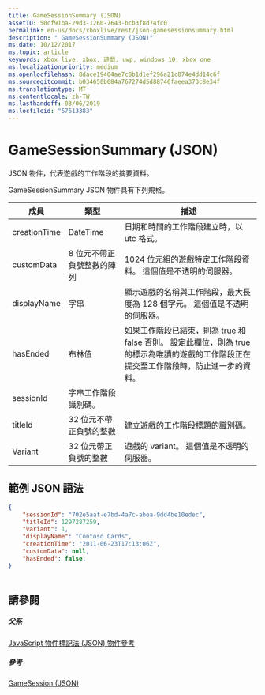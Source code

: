 ```yaml
---
title: GameSessionSummary (JSON)
assetID: 50cf91ba-29d3-1260-7643-bcb3f8d74fc0
permalink: en-us/docs/xboxlive/rest/json-gamesessionsummary.html
description: " GameSessionSummary (JSON)"
ms.date: 10/12/2017
ms.topic: article
keywords: xbox live, xbox, 遊戲, uwp, windows 10, xbox one
ms.localizationpriority: medium
ms.openlocfilehash: 8dace19404ae7c8b1d1ef296a21c874e4dd14c6f
ms.sourcegitcommit: b034650b684a767274d5d88746faeea373c8e34f
ms.translationtype: MT
ms.contentlocale: zh-TW
ms.lasthandoff: 03/06/2019
ms.locfileid: "57613383"
---
```

# <a name="gamesessionsummary-json"></a>GameSessionSummary (JSON)
JSON 物件，代表遊戲的工作階段的摘要資料。 
<a id="ID4EN"></a>

  
 
GameSessionSummary JSON 物件具有下列規格。
 
| 成員| 類型| 描述| 
| --- | --- | --- | 
| creationTime| DateTime| 日期和時間的工作階段建立時，以 utc 格式。 | 
| customData| 8 位元不帶正負號整數的陣列| 1024 位元組的遊戲特定工作階段資料。 這個值是不透明的伺服器。 | 
| displayName| 字串| 顯示遊戲的名稱與工作階段，最大長度為 128 個字元。 這個值是不透明的伺服器。 | 
| hasEnded| 布林值| 如果工作階段已結束，則為 true 和 false 否則。 設定此欄位，則為 true 的標示為唯讀的遊戲的工作階段正在提交至工作階段時，防止進一步的資料。 | 
| sessionId| 字串工作階段識別碼。 | 
| titleId| 32 位元不帶正負號的整數| 建立遊戲的工作階段標題的識別碼。| 
| Variant| 32 位元帶正負號的整數| 遊戲的 variant。 這個值是不透明的伺服器。| 
  
<a id="ID4EID"></a>

 
## <a name="sample-json-syntax"></a>範例 JSON 語法
 

```json
{
    "sessionId": "702e5aaf-e7bd-4a7c-abea-9dd4be10edec",
    "titleId": 1297287259,
    "variant": 1,
    "displayName": "Contoso Cards",
    "creationTime": "2011-06-23T17:13:06Z",
    "customData": null,
    "hasEnded": false,
}
    
```

  
<a id="ID4ERD"></a>

 
## <a name="see-also"></a>請參閱
 
<a id="ID4ETD"></a>

 
##### <a name="parent"></a>父系 

[JavaScript 物件標記法 (JSON) 物件參考](atoc-xboxlivews-reference-json.md)

  
<a id="ID4E4D"></a>

 
##### <a name="reference"></a>參考 

[GameSession (JSON)](json-gamesession.md)

   